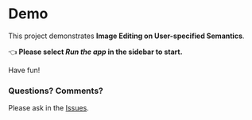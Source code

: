# Demo

This project demonstrates **Image Editing on User-specified Semantics**.

👈 **Please select _Run the app_ in the sidebar to start.**

Have fun!

### Questions? Comments?

Please ask in the [Issues](https://github.com/Su-Li-Fuwa/2021Spring-CV-Project).


